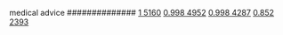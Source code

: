 


medical advice
##############
[1 5160](https://www.phylliida.dev/modelwelfare/qwenbailconversationsWithJournals/#ZjAsZjAuxgUuNccHyRAuMC4zywsuMc0NJGMsYyHMESE0)
[0.998 4952](https://www.phylliida.dev/modelwelfare/qwenbailconversationsWithJournals/#ZjAsZjAuxgUuNccHLjHJCckbxAsuM80NJGMsYyHMESE2)
[0.998 4287](https://www.phylliida.dev/modelwelfare/qwenbailconversationsWithJournals/#ZjAsZjAuxgUuNccHLjHJCckbxAvPDSRjLGMhzBEhMTQ=)
[0.852 2393](https://www.phylliida.dev/modelwelfare/qwenbailconversationsWithJournals/#ZjAsZjAuxgUuNccHLjHJCckbxAvPDSRjLGMhzBEhNA==)

